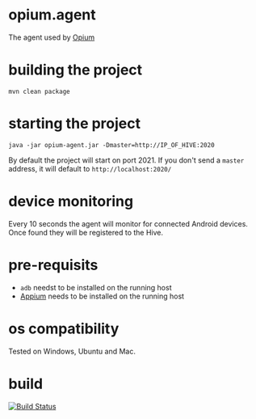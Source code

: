 # opium.agent
The agent used by [Opium](https://github.com/ludovicianul/opium)

# building the project 
`mvn clean package`

# starting the project
`java -jar opium-agent.jar -Dmaster=http://IP_OF_HIVE:2020`

By default the project will start on port 2021. If you don't send a `master` address, it will default to `http://localhost:2020/`

# device monitoring
Every 10 seconds the agent will monitor for connected Android devices. Once found they will be registered to the Hive.

# pre-requisits
- `adb` needst to be installed on the running host
- [Appium](http://appium.io/) needs to be installed on the running host

# os compatibility
Tested on Windows, Ubuntu and Mac.

# build
[![Build Status](https://snap-ci.com/ludovicianul/opium.agent/branch/master/build_image)](https://snap-ci.com/ludovicianul/opium.agent/branch/master)
